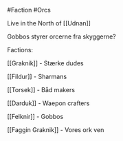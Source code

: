 #Faction 
#Orcs 

Live in the North of [[Udnan]]

Gobbos styrer orcerne fra skyggerne?

Factions:

[[Graknik]] - Stærke dudes

[[Fildur]] - Sharmans

[[Torsek]] - Båd makers

[[Darduk]] - Waepon crafters

[[Felknir]] - Gobbos



[[Faggin Graknik]] - Vores ork ven

